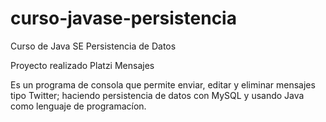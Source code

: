 # curso-javase-persistencia
Curso de Java SE Persistencia de Datos

Proyecto realizado Platzi Mensajes

Es un programa de consola que permite  enviar, editar y eliminar mensajes tipo Twitter; haciendo persistencia de datos con MySQL y usando Java como lenguaje de programacíon.
